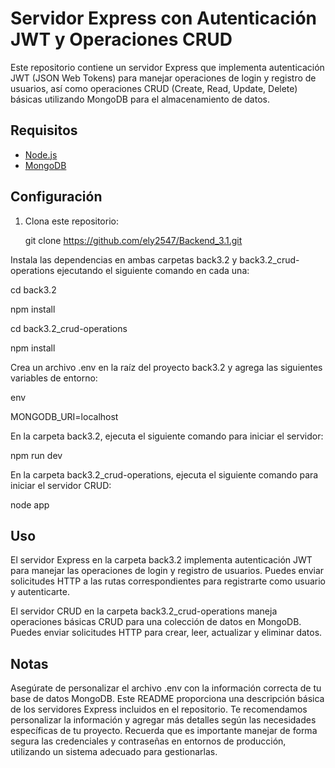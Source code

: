 
# Servidor Express con Autenticación JWT y Operaciones CRUD

Este repositorio contiene un servidor Express que implementa autenticación JWT (JSON Web Tokens) para manejar operaciones de login y registro de usuarios, así como operaciones CRUD (Create, Read, Update, Delete) básicas utilizando MongoDB para el almacenamiento de datos.

## Requisitos

- [Node.js](https://nodejs.org/)
- [MongoDB](https://www.mongodb.com/)

## Configuración

1. Clona este repositorio:

   git clone https://github.com/ely2547/Backend_3.1.git

Instala las dependencias en ambas carpetas back3.2 y back3.2_crud-operations ejecutando el siguiente comando en cada una:



cd back3.2

npm install


cd back3.2_crud-operations

npm install

Crea un archivo .env en la raíz del proyecto back3.2 y agrega las siguientes variables de entorno:

env

MONGODB_URI=localhost

En la carpeta back3.2, ejecuta el siguiente comando para iniciar el servidor:



npm run dev

En la carpeta back3.2_crud-operations, ejecuta el siguiente comando para iniciar el servidor CRUD:

node app

## Uso

El servidor Express en la carpeta back3.2 implementa autenticación JWT para manejar las operaciones de login y registro de usuarios. Puedes enviar solicitudes HTTP a las rutas correspondientes para registrarte como usuario y autenticarte.

El servidor CRUD en la carpeta back3.2_crud-operations maneja operaciones básicas CRUD para una colección de datos en MongoDB. Puedes enviar solicitudes HTTP para crear, leer, actualizar y eliminar datos.

## Notas

Asegúrate de personalizar el archivo .env con la información correcta de tu base de datos MongoDB.
Este README proporciona una descripción básica de los servidores Express incluidos en el repositorio. Te recomendamos personalizar la información y agregar más detalles según las necesidades específicas de tu proyecto.
Recuerda que es importante manejar de forma segura las credenciales y contraseñas en entornos de producción, utilizando un sistema adecuado para gestionarlas.